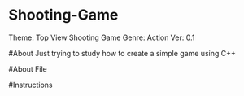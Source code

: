 # Shooting-Game
Theme: Top View Shooting Game
Genre: Action
Ver: 0.1

#About
Just trying to study how to create a simple game using C++

#About File


#Instructions
